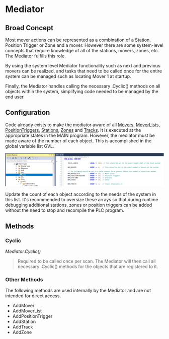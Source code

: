 
# Mediator

## Broad Concept

Most mover actions can be represented as a combination of a Station, Position Trigger or Zone and a mover. However there are some system-level concepts that require knowledge of all of the stations, movers, zones, etc. The Mediator fulfills this role.

By using the system level Mediator functionality such as next and previous movers can be realized, and tasks that need to be called once for the entire system can be managed such as locating Mover 1 at startup.

Finally, the Mediator handles calling the necessary .Cyclic() methods on all objects within the system, simplifying code needed to be managed by the end user.

## Configuration

Code already exists to make the mediator aware of all [Movers](Mover.md), [MoverLists](MoverList.md), [PositionTriggers](PositionTrigger.md), [Stations](Station.md), [Zones](Zone.md) and [Tracks](Track.md). It is executed at the appropriate states in the MAIN program. However, the mediator must be made aware of the number of each object. This is accomplished in the global variable list GVL.

![Global Variable List](../Images/GlobalVarsMediator.png)

Update the count of each object according to the needs of the system in this list. It's recommended to oversize these arrays so that during runtime debugging additional stations, zones or position triggers can be added without the need to stop and recompile the PLC program.

## Methods

### Cyclic

*Mediator.Cyclic()*

> Required to be called once per scan. The Mediator will then call all necessary .Cyclic() methods for the objects that are registered to it.

### Other Methods

The following methods are used internally by the Mediator and are not intended for direct access.

- AddMover
- AddMoverList
- AddPositionTrigger
- AddStation
- AddTrack
- AddZone
